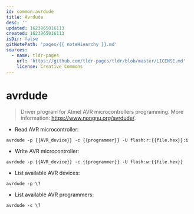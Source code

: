 ```yaml
---
id: common.avrdude
title: Avrdude
desc: ''
updated: 1623965016113
created: 1623965016113
isDir: false
gitNotePath: 'pages/{{ noteHiearchy }}.md'
sources:
  - name: tldr-pages
    url: 'https://github.com/tldr-pages/tldr/blob/master/LICENSE.md'
    license: Creative Commons
---
```

# avrdude

> Driver program for Atmel AVR microcontrollers programming.
> More information: <https://www.nongnu.org/avrdude/>.

- Read AVR microcontroller:

`avrdude -p {{AVR_device}} -c {{programmer}} -U flash:r:{{file.hex}}:i`

- Write AVR microcontroller:

`avrdude -p {{AVR_device}} -c {{programmer}} -U flash:w:{{file.hex}}`

- List available AVR devices:

`avrdude -p \?`

- List available AVR programmers:

`avrdude -c \?`

